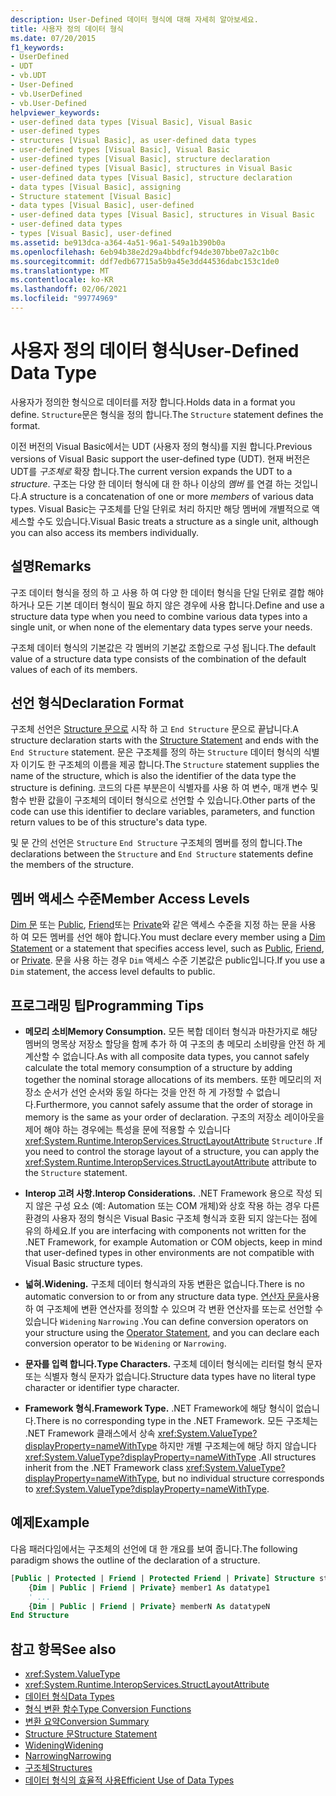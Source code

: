```yaml
---
description: User-Defined 데이터 형식에 대해 자세히 알아보세요.
title: 사용자 정의 데이터 형식
ms.date: 07/20/2015
f1_keywords:
- UserDefined
- UDT
- vb.UDT
- User-Defined
- vb.UserDefined
- vb.User-Defined
helpviewer_keywords:
- user-defined data types [Visual Basic], Visual Basic
- user-defined types
- structures [Visual Basic], as user-defined data types
- user-defined types [Visual Basic], Visual Basic
- user-defined types [Visual Basic], structure declaration
- user-defined types [Visual Basic], structures in Visual Basic
- user-defined data types [Visual Basic], structure declaration
- data types [Visual Basic], assigning
- Structure statement [Visual Basic]
- data types [Visual Basic], user-defined
- user-defined data types [Visual Basic], structures in Visual Basic
- user-defined data types
- types [Visual Basic], user-defined
ms.assetid: be913dca-a364-4a51-96a1-549a1b390b0a
ms.openlocfilehash: 6eb94b38e2d29a4bbdfcf94de307bbe07a2c1b0c
ms.sourcegitcommit: ddf7edb67715a5b9a45e3dd44536dabc153c1de0
ms.translationtype: MT
ms.contentlocale: ko-KR
ms.lasthandoff: 02/06/2021
ms.locfileid: "99774969"
---
```

# <a name="user-defined-data-type"></a><span data-ttu-id="c9dad-103">사용자 정의 데이터 형식</span><span class="sxs-lookup"><span data-stu-id="c9dad-103">User-Defined Data Type</span></span>

<span data-ttu-id="c9dad-104">사용자가 정의한 형식으로 데이터를 저장 합니다.</span><span class="sxs-lookup"><span data-stu-id="c9dad-104">Holds data in a format you define.</span></span> <span data-ttu-id="c9dad-105">`Structure`문은 형식을 정의 합니다.</span><span class="sxs-lookup"><span data-stu-id="c9dad-105">The `Structure` statement defines the format.</span></span>

<span data-ttu-id="c9dad-106">이전 버전의 Visual Basic에서는 UDT (사용자 정의 형식)를 지원 합니다.</span><span class="sxs-lookup"><span data-stu-id="c9dad-106">Previous versions of Visual Basic support the user-defined type (UDT).</span></span> <span data-ttu-id="c9dad-107">현재 버전은 UDT를 *구조체로* 확장 합니다.</span><span class="sxs-lookup"><span data-stu-id="c9dad-107">The current version expands the UDT to a *structure*.</span></span> <span data-ttu-id="c9dad-108">구조는 다양 한 데이터 형식에 대 한 하나 이상의 *멤버* 를 연결 하는 것입니다.</span><span class="sxs-lookup"><span data-stu-id="c9dad-108">A structure is a concatenation of one or more *members* of various data types.</span></span> <span data-ttu-id="c9dad-109">Visual Basic는 구조체를 단일 단위로 처리 하지만 해당 멤버에 개별적으로 액세스할 수도 있습니다.</span><span class="sxs-lookup"><span data-stu-id="c9dad-109">Visual Basic treats a structure as a single unit, although you can also access its members individually.</span></span>

## <a name="remarks"></a><span data-ttu-id="c9dad-110">설명</span><span class="sxs-lookup"><span data-stu-id="c9dad-110">Remarks</span></span>

<span data-ttu-id="c9dad-111">구조 데이터 형식을 정의 하 고 사용 하 여 다양 한 데이터 형식을 단일 단위로 결합 해야 하거나 모든 기본 데이터 형식이 필요 하지 않은 경우에 사용 합니다.</span><span class="sxs-lookup"><span data-stu-id="c9dad-111">Define and use a structure data type when you need to combine various data types into a single unit, or when none of the elementary data types serve your needs.</span></span>

<span data-ttu-id="c9dad-112">구조체 데이터 형식의 기본값은 각 멤버의 기본값 조합으로 구성 됩니다.</span><span class="sxs-lookup"><span data-stu-id="c9dad-112">The default value of a structure data type consists of the combination of the default values of each of its members.</span></span>

## <a name="declaration-format"></a><span data-ttu-id="c9dad-113">선언 형식</span><span class="sxs-lookup"><span data-stu-id="c9dad-113">Declaration Format</span></span>

<span data-ttu-id="c9dad-114">구조체 선언은 [Structure 문으로](../statements/structure-statement.md) 시작 하 고 `End Structure` 문으로 끝납니다.</span><span class="sxs-lookup"><span data-stu-id="c9dad-114">A structure declaration starts with the [Structure Statement](../statements/structure-statement.md) and ends with the `End Structure` statement.</span></span> <span data-ttu-id="c9dad-115">문은 구조체를 정의 하는 `Structure` 데이터 형식의 식별자 이기도 한 구조체의 이름을 제공 합니다.</span><span class="sxs-lookup"><span data-stu-id="c9dad-115">The `Structure` statement supplies the name of the structure, which is also the identifier of the data type the structure is defining.</span></span> <span data-ttu-id="c9dad-116">코드의 다른 부분은이 식별자를 사용 하 여 변수, 매개 변수 및 함수 반환 값을이 구조체의 데이터 형식으로 선언할 수 있습니다.</span><span class="sxs-lookup"><span data-stu-id="c9dad-116">Other parts of the code can use this identifier to declare variables, parameters, and function return values to be of this structure's data type.</span></span>

<span data-ttu-id="c9dad-117">및 문 간의 선언은 `Structure` `End Structure` 구조체의 멤버를 정의 합니다.</span><span class="sxs-lookup"><span data-stu-id="c9dad-117">The declarations between the `Structure` and `End Structure` statements define the members of the structure.</span></span>

## <a name="member-access-levels"></a><span data-ttu-id="c9dad-118">멤버 액세스 수준</span><span class="sxs-lookup"><span data-stu-id="c9dad-118">Member Access Levels</span></span>

<span data-ttu-id="c9dad-119">[Dim 문](../statements/dim-statement.md) 또는 [Public](../modifiers/public.md), [Friend](../modifiers/friend.md)또는 [Private](../modifiers/private.md)와 같은 액세스 수준을 지정 하는 문을 사용 하 여 모든 멤버를 선언 해야 합니다.</span><span class="sxs-lookup"><span data-stu-id="c9dad-119">You must declare every member using a [Dim Statement](../statements/dim-statement.md) or a statement that specifies access level, such as [Public](../modifiers/public.md), [Friend](../modifiers/friend.md), or [Private](../modifiers/private.md).</span></span> <span data-ttu-id="c9dad-120">문을 사용 하는 경우 `Dim` 액세스 수준 기본값은 public입니다.</span><span class="sxs-lookup"><span data-stu-id="c9dad-120">If you use a `Dim` statement, the access level defaults to public.</span></span>

## <a name="programming-tips"></a><span data-ttu-id="c9dad-121">프로그래밍 팁</span><span class="sxs-lookup"><span data-stu-id="c9dad-121">Programming Tips</span></span>

- <span data-ttu-id="c9dad-122">**메모리 소비**</span><span class="sxs-lookup"><span data-stu-id="c9dad-122">**Memory Consumption.**</span></span> <span data-ttu-id="c9dad-123">모든 복합 데이터 형식과 마찬가지로 해당 멤버의 명목상 저장소 할당을 함께 추가 하 여 구조의 총 메모리 소비량을 안전 하 게 계산할 수 없습니다.</span><span class="sxs-lookup"><span data-stu-id="c9dad-123">As with all composite data types, you cannot safely calculate the total memory consumption of a structure by adding together the nominal storage allocations of its members.</span></span> <span data-ttu-id="c9dad-124">또한 메모리의 저장소 순서가 선언 순서와 동일 하다는 것을 안전 하 게 가정할 수 없습니다.</span><span class="sxs-lookup"><span data-stu-id="c9dad-124">Furthermore, you cannot safely assume that the order of storage in memory is the same as your order of declaration.</span></span> <span data-ttu-id="c9dad-125">구조의 저장소 레이아웃을 제어 해야 하는 경우에는 특성을 문에 적용할 수 있습니다 <xref:System.Runtime.InteropServices.StructLayoutAttribute> `Structure` .</span><span class="sxs-lookup"><span data-stu-id="c9dad-125">If you need to control the storage layout of a structure, you can apply the <xref:System.Runtime.InteropServices.StructLayoutAttribute> attribute to the `Structure` statement.</span></span>

- <span data-ttu-id="c9dad-126">**Interop 고려 사항.**</span><span class="sxs-lookup"><span data-stu-id="c9dad-126">**Interop Considerations.**</span></span> <span data-ttu-id="c9dad-127">.NET Framework 용으로 작성 되지 않은 구성 요소 (예: Automation 또는 COM 개체)와 상호 작용 하는 경우 다른 환경의 사용자 정의 형식은 Visual Basic 구조체 형식과 호환 되지 않는다는 점에 유의 하세요.</span><span class="sxs-lookup"><span data-stu-id="c9dad-127">If you are interfacing with components not written for the .NET Framework, for example Automation or COM objects, keep in mind that user-defined types in other environments are not compatible with Visual Basic structure types.</span></span>

- <span data-ttu-id="c9dad-128">**넓혀.**</span><span class="sxs-lookup"><span data-stu-id="c9dad-128">**Widening.**</span></span> <span data-ttu-id="c9dad-129">구조체 데이터 형식과의 자동 변환은 없습니다.</span><span class="sxs-lookup"><span data-stu-id="c9dad-129">There is no automatic conversion to or from any structure data type.</span></span> <span data-ttu-id="c9dad-130">[연산자 문을](../statements/operator-statement.md)사용 하 여 구조체에 변환 연산자를 정의할 수 있으며 각 변환 연산자를 또는로 선언할 수 있습니다 `Widening` `Narrowing` .</span><span class="sxs-lookup"><span data-stu-id="c9dad-130">You can define conversion operators on your structure using the [Operator Statement](../statements/operator-statement.md), and you can declare each conversion operator to be `Widening` or `Narrowing`.</span></span>

- <span data-ttu-id="c9dad-131">**문자를 입력 합니다.**</span><span class="sxs-lookup"><span data-stu-id="c9dad-131">**Type Characters.**</span></span> <span data-ttu-id="c9dad-132">구조체 데이터 형식에는 리터럴 형식 문자 또는 식별자 형식 문자가 없습니다.</span><span class="sxs-lookup"><span data-stu-id="c9dad-132">Structure data types have no literal type character or identifier type character.</span></span>

- <span data-ttu-id="c9dad-133">**Framework 형식.**</span><span class="sxs-lookup"><span data-stu-id="c9dad-133">**Framework Type.**</span></span> <span data-ttu-id="c9dad-134">.NET Framework에 해당 형식이 없습니다.</span><span class="sxs-lookup"><span data-stu-id="c9dad-134">There is no corresponding type in the .NET Framework.</span></span> <span data-ttu-id="c9dad-135">모든 구조체는 .NET Framework 클래스에서 상속 <xref:System.ValueType?displayProperty=nameWithType> 하지만 개별 구조체는에 해당 하지 않습니다 <xref:System.ValueType?displayProperty=nameWithType> .</span><span class="sxs-lookup"><span data-stu-id="c9dad-135">All structures inherit from the .NET Framework class <xref:System.ValueType?displayProperty=nameWithType>, but no individual structure corresponds to <xref:System.ValueType?displayProperty=nameWithType>.</span></span>

## <a name="example"></a><span data-ttu-id="c9dad-136">예제</span><span class="sxs-lookup"><span data-stu-id="c9dad-136">Example</span></span>

<span data-ttu-id="c9dad-137">다음 패러다임에서는 구조체의 선언에 대 한 개요를 보여 줍니다.</span><span class="sxs-lookup"><span data-stu-id="c9dad-137">The following paradigm shows the outline of the declaration of a structure.</span></span>

```vb
[Public | Protected | Friend | Protected Friend | Private] Structure structname
    {Dim | Public | Friend | Private} member1 As datatype1
    ' ...
    {Dim | Public | Friend | Private} memberN As datatypeN
End Structure
```

## <a name="see-also"></a><span data-ttu-id="c9dad-138">참고 항목</span><span class="sxs-lookup"><span data-stu-id="c9dad-138">See also</span></span>

- <xref:System.ValueType>
- <xref:System.Runtime.InteropServices.StructLayoutAttribute>
- [<span data-ttu-id="c9dad-139">데이터 형식</span><span class="sxs-lookup"><span data-stu-id="c9dad-139">Data Types</span></span>](index.md)
- [<span data-ttu-id="c9dad-140">형식 변환 함수</span><span class="sxs-lookup"><span data-stu-id="c9dad-140">Type Conversion Functions</span></span>](../functions/type-conversion-functions.md)
- [<span data-ttu-id="c9dad-141">변환 요약</span><span class="sxs-lookup"><span data-stu-id="c9dad-141">Conversion Summary</span></span>](../keywords/conversion-summary.md)
- [<span data-ttu-id="c9dad-142">Structure 문</span><span class="sxs-lookup"><span data-stu-id="c9dad-142">Structure Statement</span></span>](../statements/structure-statement.md)
- [<span data-ttu-id="c9dad-143">Widening</span><span class="sxs-lookup"><span data-stu-id="c9dad-143">Widening</span></span>](../modifiers/widening.md)
- [<span data-ttu-id="c9dad-144">Narrowing</span><span class="sxs-lookup"><span data-stu-id="c9dad-144">Narrowing</span></span>](../modifiers/narrowing.md)
- [<span data-ttu-id="c9dad-145">구조체</span><span class="sxs-lookup"><span data-stu-id="c9dad-145">Structures</span></span>](../../programming-guide/language-features/data-types/structures.md)
- [<span data-ttu-id="c9dad-146">데이터 형식의 효율적 사용</span><span class="sxs-lookup"><span data-stu-id="c9dad-146">Efficient Use of Data Types</span></span>](../../programming-guide/language-features/data-types/efficient-use-of-data-types.md)
